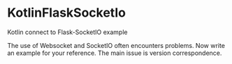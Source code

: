 # KotlinFlaskSocketIo
Kotlin connect to Flask-SocketIO example

The use of Websocket and SocketIO often encounters problems. Now write an example for your reference. The main issue is version correspondence.
